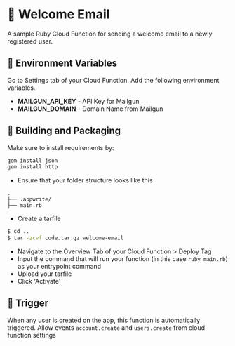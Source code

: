 # 📧 Welcome Email 
A sample Ruby Cloud Function for sending a welcome email to a newly registered user.

## 📝 Environment Variables
Go to Settings tab of your Cloud Function. Add the following environment variables.

* **MAILGUN_API_KEY** -  API Key for Mailgun
* **MAILGUN_DOMAIN** - Domain Name from Mailgun

## 🚀 Building and Packaging
Make sure to install requirements by:
```ruby
gem install json
gem install http
```

* Ensure that your folder structure looks like this 
```
.
├── .appwrite/
├── main.rb
```

* Create a tarfile

```bash
$ cd ..
$ tar -zcvf code.tar.gz welcome-email
```

* Navigate to the Overview Tab of your Cloud Function > Deploy Tag
* Input the command that will run your function (in this case `ruby main.rb`) as your entrypoint command
* Upload your tarfile 
* Click 'Activate'


## 🎯 Trigger

When any user is created on the app, this function is automatically triggered. Allow events `account.create` and `users.create` from cloud function settings
